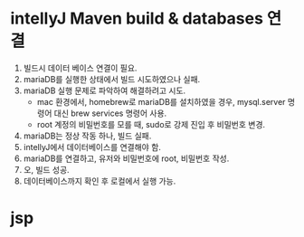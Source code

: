 # intellyJ Maven build & databases 연결

1. 빌드시 데이터 베이스 연결이 필요.
2. mariaDB를 실행한 상태에서 빌드 시도하였으나 실패.
3. mariaDB 실행 문제로 파악하여 해결하려고 시도.
    - mac 환경에서, homebrew로 mariaDB를 설치하였을 경우, mysql.server 명령어 대신 brew services 명령어 사용.
    - root 계정의 비밀번호를 모를 때, sudo로 강제 진입 후 비밀번호 변경.
4. mariaDB는 정상 작동 하나, 빌드 실패.
5. intellyJ에서 데이터베이스를 연결해야 함.
6. mariaDB를 연결하고, 유저와 비밀번호에 root, 비밀번호 작성.
7. 오, 빌드 성공.
8. 데이터베이스까지 확인 후 로컬에서 실행 가능.

# jsp